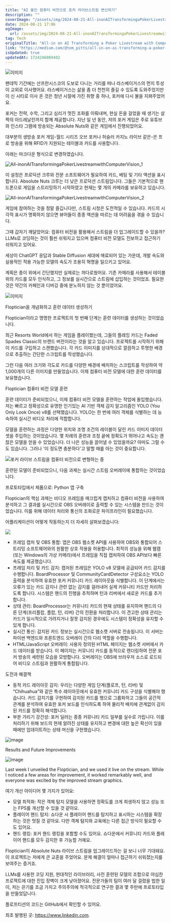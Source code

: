 ```yaml
---
title: "AI 올인 컴퓨터 비전으로 포커 라이브스트림 변신하기"
description: ""
coverImage: "/assets/img/2024-08-21-All-inonAITransformingaPokerLivestreamwithComputerVision_0.png"
date: 2024-08-21 17:06
ogImage: 
  url: /assets/img/2024-08-21-All-inonAITransformingaPokerLivestreamwithComputerVision_0.png
tag: Tech
originalTitle: "All-in on AI Transforming a Poker Livestream with Computer Vision"
link: "https://medium.com/@tom_pitts/all-in-on-ai-transforming-a-poker-livestream-with-computer-vision-3ed7834706aa"
isUpdated: true
updatedAt: 1724246089402
---
```



![이미지](/assets/img/2024-08-21-All-inonAITransformingaPokerLivestreamwithComputerVision_0.png)

팬데믹 기간에는 산프란시스코의 도보로 다니는 거리를 떠나 라스베이거스의 먼지 투성이 교외로 이사했어요. 라스베이거스는 삶을 좀 더 천천히 즐길 수 있도록 도와주었지만 이 신 시티로 이사 온 것은 청년 시절에 가진 취향 중 하나, 포커에 다시 불을 지펴주었어요.

포커는 전략, 수학, 그리고 심리가 멋진 조화를 이뤄내며, 현실 돈을 걸었을 때 생기는 살짝의 아드레날린까지 함께 제공합니다. 지난 일 년 동안, 저의 포커 게임은 주로 유튜브와 인스타 그램에 방송되는 Absolute Nuts와 같은 게임에서 진행되었어요.

대부분의 생방송 포커 게임-월드 시리즈 오브 포커나 허슬러 카지노 라이브 같은-은 프로 방송을 위해 RFID가 지원되는 테이블과 카드를 사용합니다.

<div class="content-ad"></div>

아래는 마크다운 형식으로 변경하였습니다.


![All-inonAITransformingaPokerLivestreamwithComputerVision_1](/assets/img/2024-08-21-All-inonAITransformingaPokerLivestreamwithComputerVision_1.png)

이 설정은 프로덕션 크루와 전문 소프트웨어가 필요하여 카드, 베팅 및 기타 액션을 표시합니다. Absolute Nuts 크루는 더 낮은 프로덕션 스트림입니다. 그들은 기본적으로 핸드폰으로 게임을 스트리밍하기 시작하였고 현재는 몇 개의 카메라를 보유하고 있습니다.

![All-inonAITransformingaPokerLivestreamwithComputerVision_2](/assets/img/2024-08-21-All-inonAITransformingaPokerLivestreamwithComputerVision_2.png)

게임에 참여하는 것을 정말 즐깁니다만, 스트림 시청은 도전적일 수 있습니다. 카드의 시각적 표시가 명확하지 않으면 뷰어들이 종종 액션을 따르는 데 어려움을 겪을 수 있습니다.


<div class="content-ad"></div>

그때 갑자기 깨달았어요: 컴퓨터 비전을 활용해서 스트림을 더 업그레이드할 수 있을까? LLMs로 코딩하는 것이 훨씬 쉬워지고 있으며 컴퓨터 비전 모델도 진보하고 접근하기 쉬워지고 있어요.

세상이 ChatGPT 응답과 Stable Diffusion 세대에 매료되어 있는 가운데, 개발 속도와 실용적인 적용 가능한 모델의 속도가 조용히 혁명을 일으키고 있어요.

계획은 종이 위에서 간단했지만 실제로는 까다로웠어요. 기존 카메라를 사용해서 테이블 위의 카드를 모두 인식하고, 그 정보를 실시간으로 스트림에 삽입하는 것이었죠. 필요한 것은 약간의 카페인과 디버깅 중에 분노하지 않는 것 뿐이었어요.

![이미지](/assets/img/2024-08-21-All-inonAITransformingaPokerLivestreamwithComputerVision_3.png)

<div class="content-ad"></div>

Floptician을 개념화하고 훈련 데이터 생성하기

Floptician이라고 명명한 프로젝트의 첫 번째 단계는 훈련 데이터를 생성하는 것이었습니다.

최근 Resorts World에서 하는 게임을 플레이했는데, 그들의 플레잉 카드는 Faded Spades Classic의 브랜드 버전이라는 것을 알고 있습니다. 프로젝트를 시작하기 위해 이 카드를 구입하고 스캔했습니다. 각 카드 이미지를 상대적으로 깔끔하고 투명한 배경으로 추출하는 간단한 스크립트를 작성했습니다.

그런 다음 여러 크기와 각도로 카드를 다양한 배경에 배치하는 스크립트를 작성하여 약 1,000개의 다른 이미지를 만들었습니다. 이제 컴퓨터 비전 모델에 대한 훈련 데이터를 보유했습니다.

<div class="content-ad"></div>

Floptician 컴퓨터 비전 모델 훈련

훈련 데이터가 준비되었으니, 이제 컴퓨터 비전 모델을 훈련하는 작업에 돌입했습니다. 저는 빠르고 정확성으로 유명한 인기있는 AI 기반 객체 감지 알고리즘인 YOLO (You Only Look Once) v8를 선택했습니다. YOLO는 한 번에 여러 객체를 식별하는 데 능숙하여 실시간 비디오 처리에 적합합니다.

모델을 훈련하는 과정은 다양한 위치와 조명 조건의 레이블이 달린 카드 이미지 데이터셋을 주입하는 것이었습니다. 몇 차례의 훈련과 조정 끝에 정확도가 뛰어나고 속도는 괜찮은 모델을 얻을 수 있었습니다. 더 나은 성능을 끌어낼 수 있었을까요? 아마도 그럴 수도 있습니다. 그러나 '이 정도면 충분하다'고 말할 때를 아는 것이 중요합니다.

![포커 라이브 스트림을 컴퓨터 비전으로 변형하는 중](/assets/img/2024-08-21-All-inonAITransformingaPokerLivestreamwithComputerVision_4.png)

<div class="content-ad"></div>

훈련된 모델이 준비되었으니, 다음 과제는 실시간 스트림 오버레이에 통합하는 것이었습니다.

프로토타입에서 제품으로: Python 앱 구축

Floptician의 핵심 과제는 비디오 프레임을 매끄럽게 캡처하고 컴퓨터 비전을 사용하여 분석하고 그 결과를 실시간으로 OBS 오버레이로 출력할 수 있는 시스템을 만드는 것이었습니다. 이를 위해 데이터 처리와 통신의 조화로운 파이프라인이 필요했습니다.

어플리케이션이 어떻게 작동하는지 더 자세히 살펴보겠습니다:

<div class="content-ad"></div>

<img src="/assets/img/2024-08-21-All-inonAITransformingaPokerLivestreamwithComputerVision_5.png" />

- 프레임 캡처 및 OBS 통합: 앱은 OBS 웹소켓 API를 사용하여 OBS와 통합되어 스트리밍 소프트웨어와의 원활한 상호 작용을 허용합니다. 최적의 성능을 위해 웹캠(또는 Windows의 가상 카메라)에서 프레임을 직접 캡처하여 OBS API보다 빠른 속도를 제공했습니다.
- 프레임 처리 및 카드 감지: 캡처된 프레임은 YOLO v8 모델에 공급되어 카드 감지를 수행합니다. BoardProcessor 및 CommunityCardDetector 구성요소는 YOLO 출력을 분석하여 유효한 포커 커뮤니티 카드 레이아웃을 식별합니다. 이 단계에서는 오류가 있는 카드 감지나 관련 없는 감지를 걸러내어 실제 커뮤니티 카드만 처리하도록 합니다. 시스템은 핸드의 진행을 추적하며 턴과 리버에서 새로운 카드를 추가합니다.
- 상태 관리: BoardProcessor는 커뮤니티 카드의 현재 상태를 유지하며 핸드의 다른 단계(프리플랍, 플랍, 턴, 리버) 간의 전환을 처리합니다. 이 견고한 상태 관리는 카드가 일시적으로 가려지거나 잘못 감지된 경우에도 시스템이 정확성을 유지할 수 있게 합니다.
- 실시간 통신: 감지된 카드 정보는 실시간으로 웹소켓 서버로 전송됩니다. 이 서버는 파이썬 백엔드와 프론트엔드 오버레이 간의 다리 역할을 수행합니다.
- HTML/JavaScript 오버레이: 사용자 정의된 HTML 페이지는 웹소켓 서버에서 카드 데이터를 받습니다. 이 페이지는 커뮤니티 카드를 동적으로 렌더링하여 전문 포커 방송의 세련된 모습을 모방합니다. 오버레이는 OBS에 브라우저 소스로 로드되어 비디오 스트림과 원활하게 통합됩니다.

도전과 해결책

- 동적 카드 레이아웃 감지: 우리는 다양한 게임 단계(플로프, 턴, 리버) 및 “Chihuahua”와 같은 특수 레이아웃에서 유효한 커뮤니티 카드 구성을 식별해야 했습니다. 카드 감지기를 구현하여 감지된 카드를 행으로 그룹화하고 그들의 공간적 관계를 분석하여 유효한 포커 보드를 인식하도록 하여 물리적 배치에 관계없이 감지된 카드를 정확히 해석합니다.
- 부분 가리기 강건성: 포커 딜러는 종종 커뮤니티 카드 일부를 실수로 가립니다. 이를 처리하기 위해 보드의 현재 알려진 상태를 유지하고 변경에 대한 높은 확신이 있을 때에만 업데이트하는 상태 머신을 구현했습니다.

<div class="content-ad"></div>


![image](/assets/img/2024-08-21-All-inonAITransformingaPokerLivestreamwithComputerVision_6.png)

Results and Future Improvements

![image](https://miro.medium.com/v2/resize:fit:640/1*i_skKte_dsfBMMPfzbzFsg.gif)

Last week I unveiled the Floptician, and we used it live on the stream. While I noticed a few areas for improvement, it worked remarkably well, and everyone was excited by the improved stream graphics.


<div class="content-ad"></div>

여기 개선 아이디어 몇 가지가 있어요:

- 모델 최적화: 작은 객체 탐지 모델을 사용하면 정확도를 크게 희생하지 않고 성능 또는 FPS를 개선할 수 있을 것 같아요.
- 플레이어 핸드 탐지: 쇼다운 시 플레이어 핸드를 탐지하고 표시하는 시스템을 확장하는 것은 멋질 것 같아요. 다만 객체 탐지와 교육에는 다른 접근 방식이 필요할 수도 있어요.
- 핸드 랭킹: 포커 핸드 랭킹을 포함할 수도 있어요. 쇼다운에서 커뮤니티 카드와 플레이어 핸드를 모두 감지한 후 가능할 거예요.

Floptician이 Absolute Nuts 라이브 스트림을 업그레이드하는 걸 보니 너무 기대돼요. 이 프로젝트는 저에게 큰 교훈을 주었어요. 문제 해결이 얼마나 접근하기 쉬워졌는지를 보여주는 증거죠.

LLMs를 사용한 코딩 지원, 현대적인 라이브러리, 사전 훈련된 모델의 조합으로 야심찬 프로젝트에 대한 진입 장벽이 크게 낮아졌어요. 전문가들의 팀이 여러 달 걸렸을 법한 일이, 저는 끈기를 조금 가지고 주의주의에 적극적으로 연구한 결과 몇 주만에 프로토타입을 만들었답니다.

<div class="content-ad"></div>

플로프티션의 코드는 GitHub에서 확인할 수 있어요.

최초 발행된 곳: https://www.linkedin.com.